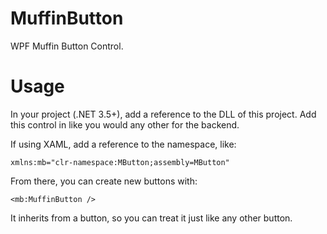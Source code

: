 # MuffinButton
WPF Muffin Button Control.

# Usage
In your project (.NET 3.5+), add a reference to the DLL of this project. Add this control in like you would any other for the backend.

If using XAML, add a reference to the namespace, like:

`xmlns:mb="clr-namespace:MButton;assembly=MButton"`

From there, you can create new buttons with:

`<mb:MuffinButton />`

It inherits from a button, so you can treat it just like any other button.
